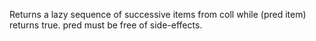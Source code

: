  Returns a lazy sequence of successive items from coll while
  (pred item) returns true. pred must be free of side-effects.